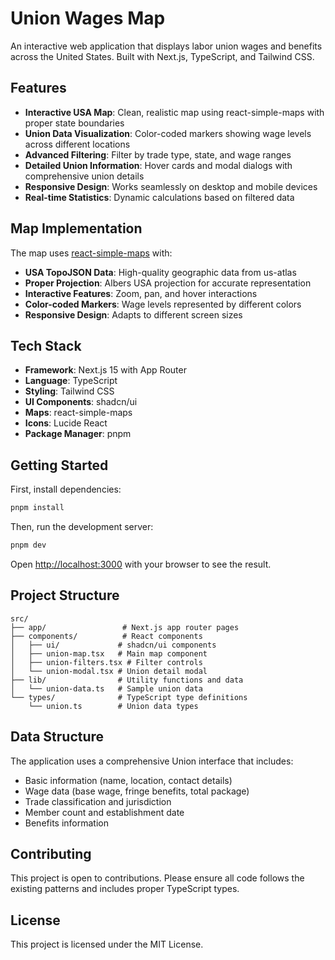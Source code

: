 # Union Wages Map

An interactive web application that displays labor union wages and benefits across the United States. Built with Next.js, TypeScript, and Tailwind CSS.

## Features

- **Interactive USA Map**: Clean, realistic map using react-simple-maps with proper state boundaries
- **Union Data Visualization**: Color-coded markers showing wage levels across different locations
- **Advanced Filtering**: Filter by trade type, state, and wage ranges
- **Detailed Union Information**: Hover cards and modal dialogs with comprehensive union details
- **Responsive Design**: Works seamlessly on desktop and mobile devices
- **Real-time Statistics**: Dynamic calculations based on filtered data

## Map Implementation

The map uses [react-simple-maps](https://github.com/zcreativelabs/react-simple-maps) with:
- **USA TopoJSON Data**: High-quality geographic data from us-atlas
- **Proper Projection**: Albers USA projection for accurate representation
- **Interactive Features**: Zoom, pan, and hover interactions
- **Color-coded Markers**: Wage levels represented by different colors
- **Responsive Design**: Adapts to different screen sizes

## Tech Stack

- **Framework**: Next.js 15 with App Router
- **Language**: TypeScript
- **Styling**: Tailwind CSS
- **UI Components**: shadcn/ui
- **Maps**: react-simple-maps
- **Icons**: Lucide React
- **Package Manager**: pnpm

## Getting Started

First, install dependencies:

```bash
pnpm install
```

Then, run the development server:

```bash
pnpm dev
```

Open [http://localhost:3000](http://localhost:3000) with your browser to see the result.

## Project Structure

```
src/
├── app/                 # Next.js app router pages
├── components/          # React components
│   ├── ui/             # shadcn/ui components
│   ├── union-map.tsx   # Main map component
│   ├── union-filters.tsx # Filter controls
│   └── union-modal.tsx # Union detail modal
├── lib/                # Utility functions and data
│   └── union-data.ts   # Sample union data
└── types/              # TypeScript type definitions
    └── union.ts        # Union data types
```

## Data Structure

The application uses a comprehensive Union interface that includes:
- Basic information (name, location, contact details)
- Wage data (base wage, fringe benefits, total package)
- Trade classification and jurisdiction
- Member count and establishment date
- Benefits information

## Contributing

This project is open to contributions. Please ensure all code follows the existing patterns and includes proper TypeScript types.

## License

This project is licensed under the MIT License.
